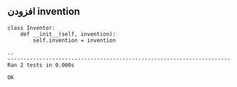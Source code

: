 ## افزودن invention

```
class Inventor:
    def __init__(self, invention):
        self.invention = invention
```

```
..
----------------------------------------------------------------------
Ran 2 tests in 0.000s

OK
```

